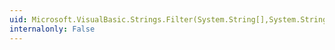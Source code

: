 ```yaml
---
uid: Microsoft.VisualBasic.Strings.Filter(System.String[],System.String,System.Boolean,Microsoft.VisualBasic.CompareMethod)
internalonly: False
---
```

